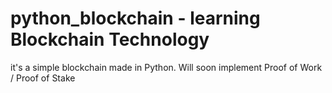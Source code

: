 # python_blockchain - learning Blockchain Technology

it's a simple blockchain made in Python. Will soon implement Proof of Work / Proof of Stake
